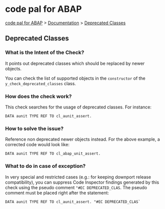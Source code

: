 # code pal for ABAP

[code pal for ABAP](../../README.md) > [Documentation](../check_documentation.md) > [Deprecated Classes](deprecated-classes.md)

## Deprecated Classes

### What is the Intent of the Check?

It points out deprecated classes which should be replaced by newer objects.

You can check the list of supported objects in the `constructor` of the `y_check_deprecated_classes` class. 

### How does the check work?

This check searches for the usage of deprecated classes. For instance:
```abap
DATA aunit TYPE REF TO cl_aunit_assert.
```

### How to solve the issue?

Reference non deprecated newer objects instead. For the above example, a corrected code would look like:
```abap
DATA aunit TYPE REF TO cl_abap_unit_assert.
```

### What to do in case of exception?

In very special and restricted cases (e.g.: for keeping downport release compatibility), you can suppress Code Inspector findings generated by this check using the pseudo comment `"#EC DEPRECATED_CLAS`.  The pseudo comment must be placed right after the statement:
```abap
DATA aunit TYPE REF TO cl_aunit_assert. "#EC DEPRECATED_CLAS` 
```

